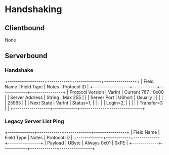 # Handshaking

## Clientbound
None

## Serverbound

### Handshake
+------------------+------------+-------------+----------------+
| Field Name       | Field Type | Notes       | Protocol ID    |
+------------------+------------+-------------+----------------+
| Protocol Version | VarInt     | Current 767 | 0x00           |
| Server Address   | String     | Max 255     |                |
| Server Port      | UShort     | Usually     |                |
|                  |            | 25565       |                |
| Next State       | VarInt     | Status=1,   |                |
|                  |            | Login=2,    |                |
|                  |            | Transfer=3  |                |
+------------------+------------+-------------+----------------+

### Legacy Server List Ping
+-------------+------------+-------------+----------------+
| Field Name  | Field Type | Notes       | Protocol ID    |
+-------------+------------+-------------+----------------+
| Payload     | UByte      | Always 0x01 | 0xFE           |
+-------------+------------+-------------+----------------+